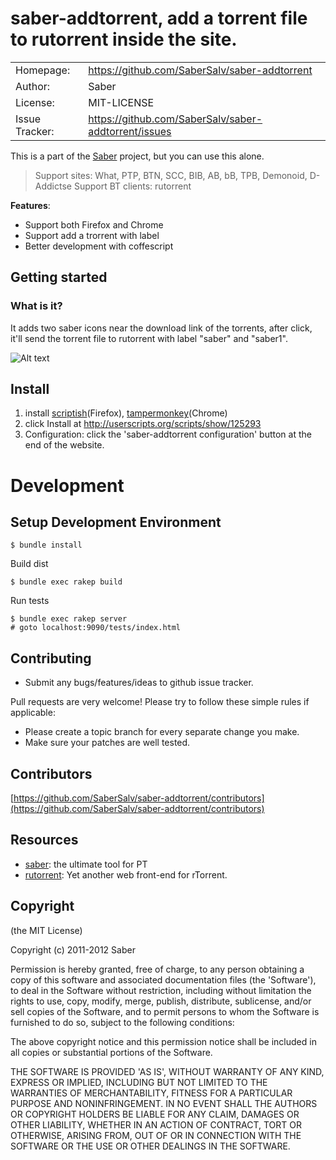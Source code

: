 saber-addtorrent, add a torrent file to rutorrent inside the site.
================================================================

|                |                                                    |
|----------------|----------------------------------------------------|
| Homepage:      | https://github.com/SaberSalv/saber-addtorrent        |
| Author:	       | Saber                                              |
| License:       | MIT-LICENSE                                        |
| Issue Tracker: | https://github.com/SaberSalv/saber-addtorrent/issues |

This is a part of the [Saber](https://github.com/SaberSalv/saber) project, but you can use this alone.

> Support sites: What, PTP, BTN, SCC, BIB, AB, bB, TPB, Demonoid, D-Addictse
> Support BT clients: rutorrent

**Features**:

- Support both Firefox and Chrome
- Support add a trorrent with label
- Better development with coffescript

Getting started
---------------

### What is it?

It adds two saber icons near the download link of the torrents, after click, it'll send the torrent file to rutorrent with label "saber" and "saber1".

![Alt text](https://raw.github.com/SaberSalv/saber-addtorrent/master/snapshot.jpg "snapshot")

Install
-------

1. install [scriptish](https://addons.mozilla.org/en-US/firefox/addon/scriptish)(Firefox), [tampermonkey](https://chrome.google.com/webstore/detail/dhdgffkkebhmkfjojejmpbldmpobfkfo)(Chrome)
2. click Install at http://userscripts.org/scripts/show/125293
3. Configuration: click the 'saber-addtorrent configuration' button at the end of the website.

Development
===========

Setup Development Environment 
--------------------------

	$ bundle install

Build dist

	$ bundle exec rakep build

Run tests

	$ bundle exec rakep server
	# goto localhost:9090/tests/index.html

Contributing
-------------

* Submit any bugs/features/ideas to github issue tracker.

Pull requests are very welcome! Please try to follow these simple rules if applicable:

* Please create a topic branch for every separate change you make.
* Make sure your patches are well tested. 

Contributors
------------

[https://github.com/SaberSalv/saber-addtorrent/contributors](https://github.com/SaberSalv/saber-addtorrent/contributors)

Resources
---------

* [saber](https://github.com/SaberSalv/saber): the ultimate tool for PT
* [rutorrent](http://code.google.com/p/rutorrent): Yet another web front-end for rTorrent.

Copyright
---------

(the MIT License)

Copyright (c) 2011-2012 Saber

Permission is hereby granted, free of charge, to any person obtaining a copy of this software and associated documentation files (the 'Software'), to deal in the Software without restriction, including without limitation the rights to use, copy, modify, merge, publish, distribute, sublicense, and/or sell copies of the Software, and to permit persons to whom the Software is furnished to do so, subject to the following conditions:

The above copyright notice and this permission notice shall be included in all copies or substantial portions of the Software.

THE SOFTWARE IS PROVIDED 'AS IS', WITHOUT WARRANTY OF ANY KIND, EXPRESS OR IMPLIED, INCLUDING BUT NOT LIMITED TO THE WARRANTIES OF MERCHANTABILITY, FITNESS FOR A PARTICULAR PURPOSE AND NONINFRINGEMENT.  IN NO EVENT SHALL THE AUTHORS OR COPYRIGHT HOLDERS BE LIABLE FOR ANY CLAIM, DAMAGES OR OTHER LIABILITY, WHETHER IN AN ACTION OF CONTRACT, TORT OR OTHERWISE, ARISING FROM, OUT OF OR IN CONNECTION WITH THE SOFTWARE OR THE USE OR OTHER DEALINGS IN THE SOFTWARE.
